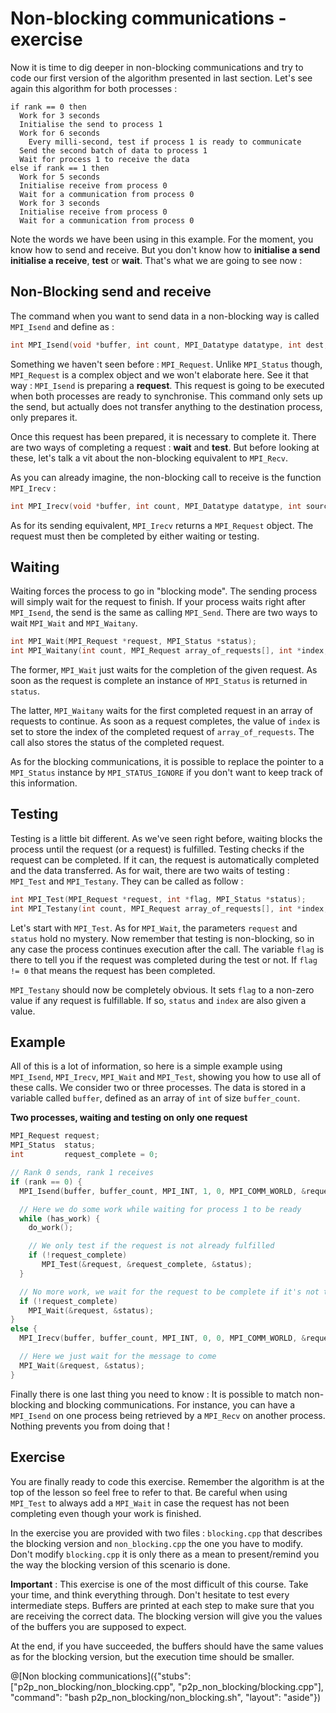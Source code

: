 # Non-blocking communications - exercise

Now it is time to dig deeper in non-blocking communications and try to code our first version of the algorithm presented in last section. Let's see again this algorithm for both processes :

```
if rank == 0 then
  Work for 3 seconds
  Initialise the send to process 1
  Work for 6 seconds
    Every milli-second, test if process 1 is ready to communicate
  Send the second batch of data to process 1
  Wait for process 1 to receive the data
else if rank == 1 then
  Work for 5 seconds
  Initialise receive from process 0
  Wait for a communication from process 0
  Work for 3 seconds
  Initialise receive from process 0
  Wait for a communication from process 0
```

Note the words we have been using in this example. For the moment, you know how to send and receive. But you don't know how to **initialise a send** **initialise a receive**, **test** or **wait**. That's what we are going to see now :

## Non-Blocking send and receive

The command when you want to send data in a non-blocking way is called `MPI_Isend` and define as :

```cpp
int MPI_Isend(void *buffer, int count, MPI_Datatype datatype, int dest, int tag, MPI_Communicator comm, MPI_Request *request);
```

Something we haven't seen before : `MPI_Request`. Unlike `MPI_Status` though, `MPI_Request` is a complex object and we won't elaborate here. See it that way : `MPI_Isend` is preparing a **request**. This request is going to be executed when both processes are ready to synchronise. This command only sets up the send, but actually does not transfer anything to the destination process, only prepares it.

Once this request has been prepared, it is necessary to complete it. There are two ways of completing a request : **wait** and **test**. But before looking at these, let's talk a vit about the non-blocking equivalent to `MPI_Recv`.

As you can already imagine, the non-blocking call to receive is the function `MPI_Irecv` :

```cpp
int MPI_Irecv(void *buffer, int count, MPI_Datatype datatype, int source, int tag, MPI_Communicator comm, MPI_Request *request);
```

As for its sending equivalent, `MPI_Irecv` returns a `MPI_Request` object. The request must then be completed by either waiting or testing.


## Waiting

Waiting forces the process to go in "blocking mode". The sending process will simply wait for the request to finish. If your process waits right after `MPI_Isend`, the send is the same as calling `MPI_Send`. There are two ways to wait `MPI_Wait` and `MPI_Waitany`.

```cpp
int MPI_Wait(MPI_Request *request, MPI_Status *status);
int MPI_Waitany(int count, MPI_Request array_of_requests[], int *index, MPI_Status *status);
```

The former, `MPI_Wait` just waits for the completion of the given request. As soon as the request is complete an instance of `MPI_Status` is returned in `status`.

The latter, `MPI_Waitany` waits for the first completed request in an array of requests to continue. As soon as a request completes, the value of `index` is set to store the index of the completed request of `array_of_requests`. The call also stores the status of the completed request.

As for the blocking communications, it is possible to replace the pointer to a `MPI_Status` instance by `MPI_STATUS_IGNORE` if you don't want to keep track of this information.

## Testing

Testing is a little bit different. As we've seen right before, waiting blocks the process until the request (or a request) is fulfilled. Testing checks if the request can be completed. If it can, the request is automatically completed and the data transferred. As for wait, there are two waits of testing : `MPI_Test` and `MPI_Testany`. They can be called as follow :

```cpp
int MPI_Test(MPI_Request *request, int *flag, MPI_Status *status);
int MPI_Testany(int count, MPI_Request array_of_requests[], int *index, int *flag, MPI_Status *status);
```

Let's start with `MPI_Test`. As for `MPI_Wait`, the parameters `request` and `status` hold no mystery. Now remember that testing is non-blocking, so in any case the process continues execution after the call. The variable `flag` is there to tell you if the request was completed during the test or not. If `flag != 0` that means the request has been completed.

`MPI_Testany` should now be completely obvious. It sets `flag` to a non-zero value if any request is fulfillable. If so, `status` and `index` are also given a value.

## Example

All of this is a lot of information, so here is a simple example using `MPI_Isend`, `MPI_Irecv`, `MPI_Wait` and `MPI_Test`, showing you how to use all of these calls. We consider two or three processes. The data is stored in a variable called `buffer`, defined as an array of `int` of size `buffer_count`.

**Two processes, waiting and testing on only one request**

```cpp
MPI_Request request;
MPI_Status  status;
int 	    request_complete = 0;

// Rank 0 sends, rank 1 receives
if (rank == 0) {
  MPI_Isend(buffer, buffer_count, MPI_INT, 1, 0, MPI_COMM_WORLD, &request);

  // Here we do some work while waiting for process 1 to be ready
  while (has_work) {
    do_work();

    // We only test if the request is not already fulfilled
    if (!request_complete)
       MPI_Test(&request, &request_complete, &status);
  }

  // No more work, we wait for the request to be complete if it's not the case
  if (!request_complete)
    MPI_Wait(&request, &status);
}
else {
  MPI_Irecv(buffer, buffer_count, MPI_INT, 0, 0, MPI_COMM_WORLD, &request);

  // Here we just wait for the message to come
  MPI_Wait(&request, &status);
}
```

Finally there is one last thing you need to know : It is possible to match non-blocking and blocking communications. For instance, you can have a `MPI_Isend` on one process being retrieved by a `MPI_Recv` on another process. Nothing prevents you from doing that !

## Exercise

You are finally ready to code this exercise. Remember the algorithm is at the top of the lesson so feel free to refer to that. Be careful when using `MPI_Test` to always add a `MPI_Wait` in case the request has not been completing even though your work is finished.

In the exercise you are provided with two files : `blocking.cpp` that describes the blocking version and `non_blocking.cpp` the one you have to modify. Don't modify `blocking.cpp` it is only there as a mean to present/remind you the way the blocking version of this scenario is done.

**Important** : This exercise is one of the most difficult of this course. Take your time, and think everything through. Don't hesitate to test every intermediate steps. Buffers are printed at each step to make sure that you are receiving the correct data. The blocking version will give you the values of the buffers you are supposed to expect.

At the end, if you have succeeded, the buffers should have the same values as for the blocking version, but the execution time should be smaller.

@[Non blocking communications]({"stubs": ["p2p_non_blocking/non_blocking.cpp", "p2p_non_blocking/blocking.cpp"], "command": "bash p2p_non_blocking/non_blocking.sh", "layout": "aside"})